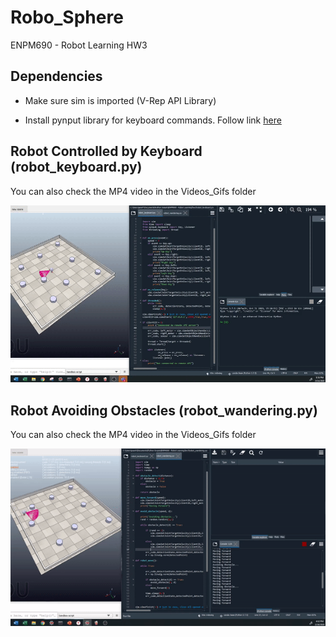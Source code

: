 # Robo_Sphere
ENPM690 - Robot Learning HW3

## Dependencies

- Make sure sim is imported (V-Rep API Library)

- Install pynput library for keyboard commands. Follow link [here](https://pypi.org/project/pynput/)


## Robot Controlled by Keyboard (robot_keyboard.py)

You can also check the MP4 video in the Videos_Gifs folder

![](Videos_Gifs/keyboard_input.gif)

## Robot Avoiding Obstacles (robot_wandering.py)

You can also check the MP4 video in the Videos_Gifs folder

![](Videos_Gifs/obstacle_avoidance.gif)

